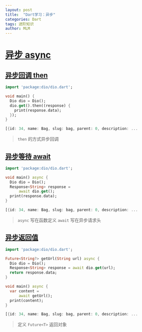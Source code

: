 ```yaml
---
layout: post
title:  "Dart学习：异步"
categories: Dart
tags: 进阶知识
author: MLM
---
```

# [异步 async]()

## [异步回调 then]()

```dart
import 'package:dio/dio.dart';

void main() {
  Dio dio = Dio();
  dio.get().then((response) {
    print(response.data);
  });
}

[{id: 34, name: Bag, slug: bag, parent: 0, description: ...
```

> `then` 的方式异步回调

## [异步等待 await]()

```dart
import 'package:dio/dio.dart';

void main() async {
  Dio dio = Dio();
  Response<String> response =
      await dio.get();
  print(response.data);
}

[{id: 34, name: Bag, slug: bag, parent: 0, description: ...
```

> `async` 写在函数定义 `await` 写在异步请求头

## [异步返回值]()

```dart
import 'package:dio/dio.dart';

Future<String?> getUrl(String url) async {
  Dio dio = Dio();
  Response<String> response = await dio.get(url);
  return response.data;
}

void main() async {
  var content =
      await getUrl();
  print(content);
}

[{id: 34, name: Bag, slug: bag, parent: 0, description: ...
```

> 定义 `Future<T>` 返回对象
>
